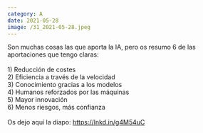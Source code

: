 ```yaml
--- 
category: A 
date: 2021-05-28 
image: /31_2021-05-28.jpeg 
--- 
```


Son muchas cosas las que aporta la IA, pero os resumo 6 de las aportaciones que tengo claras:<br><br>1) Reducción de costes<br>2) Eficiencia a través de la velocidad<br>3) Conocimiento gracias a los modelos<br>4) Humanos reforzados por las máquinas<br>5) Mayor innovación<br>6) Menos riesgos, más confianza<br><br>Os dejo aquí la diapo: https://lnkd.in/g4M54uC
